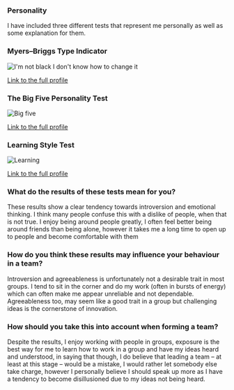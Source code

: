 ### Personality

I have included three different tests that represent me personally as well as some explanation for them.

### Myers–Briggs Type Indicator
![I'm not black I don't know how to change it](http://i.imgur.com/CrNC3Go.png)

[Link to the full profile](https://www.16personalities.com/profiles/05a371d20f3f3)

### The Big Five Personality Test
![Big five](http://i.imgur.com/4LjGrGl.png)

[Link to the full profile](https://i.imgur.com/U1wVOpj.jpg)

### Learning Style Test
![Learning](http://i.imgur.com/7PNuxLO.png)

[Link to the full profile](http://i.imgur.com/vxlyZeV.png)

### What do the results of these tests mean for you?

These results show a clear tendency towards introversion and emotional thinking. I think many people confuse this with a dislike of people, when that is not true. I enjoy being around people greatly, I often feel better being around friends than being alone, however it takes me a long time to open up to people and become comfortable with them

### How do you think these results may influence your behaviour in a team?

Introversion and agreeableness is unfortunately not a desirable trait in most groups. I tend to sit in the corner and do my work (often in bursts of energy) which can often make me appear unreliable and not dependable. Agreeableness too, may seem like a good trait in a group but challenging ideas is the cornerstone of innovation.

### How should you take this into account when forming a team?

Despite the results, I enjoy working with people in groups, exposure is the best way for me to learn how to work in a group and have my ideas heard and understood, in saying that though, I do believe that leading a team – at least at this stage – would be a mistake, I would rather let somebody else take charge, however I personally believe I should speak up more as I have a tendency to become disillusioned due to my ideas not being heard.
